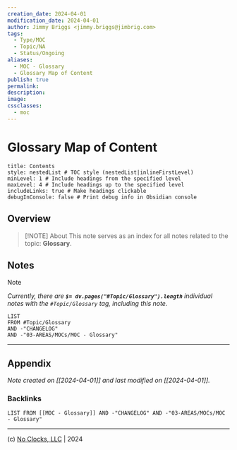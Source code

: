 ```yaml
---
creation_date: 2024-04-01
modification_date: 2024-04-01
author: Jimmy Briggs <jimmy.briggs@jimbrig.com>
tags:
  - Type/MOC
  - Topic/NA
  - Status/Ongoing
aliases:
  - MOC - Glossary
  - Glossary Map of Content
publish: true
permalink:
description:
image:
cssclasses:
  - moc
---
```


# Glossary Map of Content

```table-of-contents
title: Contents 
style: nestedList # TOC style (nestedList|inlineFirstLevel)
minLevel: 1 # Include headings from the specified level
maxLevel: 4 # Include headings up to the specified level
includeLinks: true # Make headings clickable
debugInConsole: false # Print debug info in Obsidian console
```

## Overview

> [!NOTE] About
> This note serves as an index for all notes related to the topic: **Glossary**.

## Notes

> [!NOTE]
> *Currently, there are **`$= dv.pages("#Topic/Glossary").length`**  individual notes with the `#Topic/Glossary` tag, including this note.*

```dataview
LIST
FROM #Topic/Glossary
AND -"CHANGELOG"
AND -"03-AREAS/MOCs/MOC - Glossary"
```

***

## Appendix

*Note created on [[2024-04-01]] and last modified on [[2024-04-01]].*

### Backlinks

```dataview
LIST FROM [[MOC - Glossary]] AND -"CHANGELOG" AND -"03-AREAS/MOCs/MOC - Glossary"
```

***

(c) [No Clocks, LLC](https://github.com/noclocks) | 2024